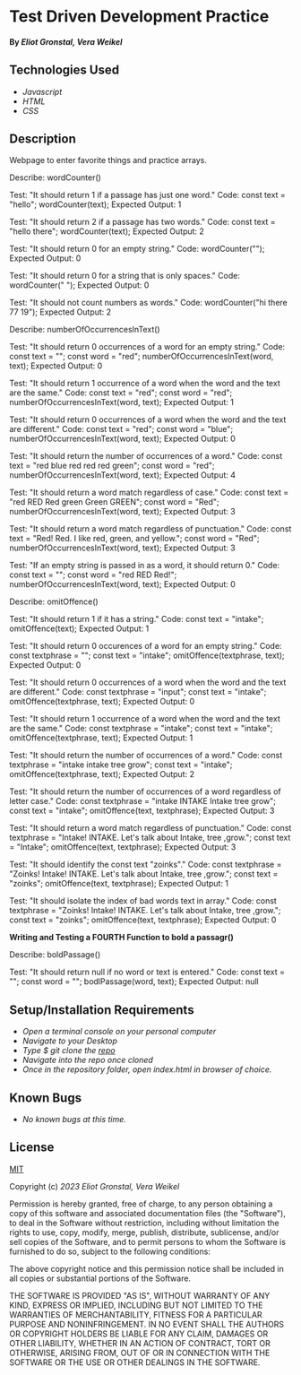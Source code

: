 # Test Driven Development Practice

#### By _**Eliot Gronstal, Vera Weikel**_

## Technologies Used

* _Javascript_
* _HTML_
* _CSS_

## Description

Webpage to enter favorite things and practice arrays. 

Describe: wordCounter()

<!-- First Test -->
Test: "It should return 1 if a passage has just one word."
Code:
const text = "hello";
wordCounter(text);
Expected Output: 1

<!-- //Second Test -->
Test: "It should return 2 if a passage has two words."
Code:
const text = "hello there";
wordCounter(text);
Expected Output: 2

<!-- Third Test -->
Test: "It should return 0 for an empty string."
Code: wordCounter("");
Expected Output: 0

<!-- Fourth Test -->
Test: "It should return 0 for a string that is only spaces."
Code: wordCounter("            ");
Expected Output: 0

<!-- Fifth Test -->
Test: "It should not count numbers as words."
Code: wordCounter("hi there 77 19");
Expected Output: 2

<!-- new describe() block-->
Describe: numberOfOccurrencesInText()

<!-- first test -->
Test: "It should return 0 occurrences of a word for an empty string."
Code:
const text = "";
const word = "red";
numberOfOccurrencesInText(word, text);
Expected Output: 0

<!-- second test -->
Test: "It should return 1 occurrence of a word when the word and the text are the same."
Code:
const text = "red";
const word = "red";
numberOfOccurrencesInText(word, text);
Expected Output: 1

<!-- third test -->
Test: "It should return 0 occurrences of a word when the word and the text are different."
Code:
const text = "red";
const word = "blue";
numberOfOccurrencesInText(word, text);
Expected Output: 0

<!-- fourth test -->
Test: "It should return the number of occurrences of a word."
Code:
const text = "red blue red red red green";
const word = "red";
numberOfOccurrencesInText(word, text);
Expected Output: 4

<!-- fifth test -->
Test: "It should return a word match regardless of case."
Code:
const text = "red RED Red green Green GREEN";
const word = "Red";
numberOfOccurrencesInText(word, text);
Expected Output: 3

<!-- sixth test -->
Test: "It should return a word match regardless of punctuation."
Code:
const text = "Red! Red. I like red, green, and yellow.";
const word = "Red";
numberOfOccurrencesInText(word, text);
Expected Output: 3

<!-- seventh test -->
Test: "If an empty string is passed in as a word, it should return 0."
Code:
const text = "";
const word = "red RED Red!";
numberOfOccurrencesInText(word, text);
Expected Output: 0

Describe: omitOffence()

<!-- first test -->
Test: "It should return 1 if it has a string."
Code:
const text = "intake";
omitOffence(text);
Expected Output: 1

<!-- second test -->
Test: "It should return 0 occurences of a word for an empty string."
Code:
const textphrase = "";
const text = "intake";
omitOffence(textphrase, text);
Expected Output: 0

<!-- third test -->
Test: "It should return 0 occurrences of a word when the word and the text are different."
Code:
const textphrase = "input";
const text = "intake";
omitOffence(textphrase, text);
Expected Output: 0

<!-- fourth test -->
Test: "It should return 1 occurrence of a word when the word and the text are the same."
Code:
const textphrase = "intake";
const text = "intake";
omitOffence(textphrase, text);
Expected Output: 1

<!-- fifth test -->
Test: "It should return the number of occurrences of a word."
Code:
const textphrase = "intake intake tree grow";
const text = "intake";
omitOffence(textphrase, text);
Expected Output: 2

<!-- sixth test -->
Test: "It should return the number of occurrences of a word regardless of letter case."
Code:
const textphrase = "intake INTAKE Intake tree grow";
const text = "intake";
omitOffence(text, textphrase);
Expected Output: 3

<!-- seventh test -->
Test: "It should return a word match regardless of punctuation."
Code:
const textphrase = "Intake! INTAKE. Let's talk about Intake, tree ,grow.";
const text = "Intake";
omitOffence(text, textphrase);
Expected Output: 3

<!-- eighth test -->
Test: "It should identify the const text "zoinks"."
Code:
const textphrase = "Zoinks! Intake! INTAKE. Let's talk about Intake, tree ,grow.";
const text = "zoinks";
omitOffence(text, textphrase);
Expected Output: 1

<!-- ninth test -->
Test: "It should isolate the index of bad words text in array."
Code:
const textphrase = "Zoinks! Intake! INTAKE. Let's talk about Intake, tree ,grow.";
const text = "zoinks";
omitOffence(text, textphrase);
Expected Output: 0

**Writing and Testing a FOURTH Function to bold a passagr()**

Describe: boldPassage()

Test: "It should return null if no word or text is entered."
Code: 
const text = "";
const word = "";
bodlPassage(word, text);
Expected Output: null

## Setup/Installation Requirements

* _Open a terminal console on your personal computer_
* _Navigate to your Desktop_
* _Type $ git clone the [repo]( https://github.com/QuietEvolver/test-driven-development-23.git)_
* _Navigate into the repo once cloned_
* _Once in the repository folder, open index.html in browser of choice._

## Known Bugs

* _No known bugs at this time._

## License

[MIT](https://choosealicense.com/licenses/mit/)

Copyright (c) _2023_ _Eliot Gronstal, Vera Weikel_

Permission is hereby granted, free of charge, to any person obtaining a copy
of this software and associated documentation files (the "Software"), to deal
in the Software without restriction, including without limitation the rights
to use, copy, modify, merge, publish, distribute, sublicense, and/or sell
copies of the Software, and to permit persons to whom the Software is
furnished to do so, subject to the following conditions:

The above copyright notice and this permission notice shall be included in all
copies or substantial portions of the Software.

THE SOFTWARE IS PROVIDED "AS IS", WITHOUT WARRANTY OF ANY KIND, EXPRESS OR
IMPLIED, INCLUDING BUT NOT LIMITED TO THE WARRANTIES OF MERCHANTABILITY,
FITNESS FOR A PARTICULAR PURPOSE AND NONINFRINGEMENT. IN NO EVENT SHALL THE
AUTHORS OR COPYRIGHT HOLDERS BE LIABLE FOR ANY CLAIM, DAMAGES OR OTHER
LIABILITY, WHETHER IN AN ACTION OF CONTRACT, TORT OR OTHERWISE, ARISING FROM,
OUT OF OR IN CONNECTION WITH THE SOFTWARE OR THE USE OR OTHER DEALINGS IN THE
SOFTWARE.